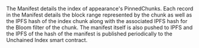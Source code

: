 <!-- markdownlint-disable MD033 MD036 MD041 -->
The Manifest details the index of appearance's PinnedChunks. Each record in the Manifest details
the block range represented by the chunk as well as the IPFS hash of the index chunk along with
the associated IPFS hash for the Bloom filter of the chunk. The manifest itself is also pushed
to IPFS and the IPFS of the hash of the manifest is published periodically to the Unchained Index
smart contract.
